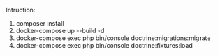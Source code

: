 Intruction:
1) composer install
2) docker-compose up --build -d
3) docker-compose exec php bin/console doctrine:migrations:migrate
4) docker-compose exec php bin/console doctrine:fixtures:load
